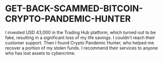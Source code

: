 # GET-BACK-SCAMMED-BITCOIN-CRYPTO-PANDEMIC-HUNTER
I invested USD 43,000 in the Trading Hub platform, which turned out to be fake, resulting in a significant loss of my life savings. I couldn't reach their customer support. Then I found Crypto Pandemic Hunter, who helped me recover a portion of my stolen funds. I recommend their services to anyone who has lost assets to cybercrime.
